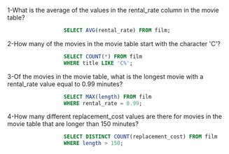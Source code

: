 1-What is the average of the values in the rental_rate column in the movie table?
```sql
                  SELECT AVG(rental_rate) FROM film;                                                 
```
2-How many of the movies in the movie table start with the character 'C'?
```sql
                  SELECT COUNT(*) FROM film
                  WHERE title LIKE 'C%';                                                
```
3-Of the movies in the movie table, what is the longest movie with a rental_rate value equal to 0.99 minutes?
```sql
                  SELECT MAX(length) FROM film 
                  WHERE rental_rate = 0.99;                                                 
```
4-How many different replacement_cost values are there for movies in the movie table that are longer than 150 minutes?
```sql
                  SELECT DISTINCT COUNT(replacement_cost) FROM film 
                  WHERE length > 150;                                                 
```
